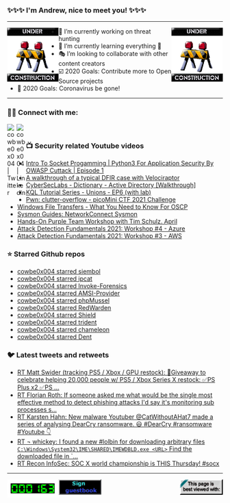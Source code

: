 ### ✨✨✨ I'm Andrew, nice to meet you! ✨✨✨

---
<img align="left" width="120px" src="https://raw.githubusercontent.com/cowbe0x004/cowbe0x004/master/images/image004.gif" />
<img align="right" width="120px" src="https://raw.githubusercontent.com/cowbe0x004/cowbe0x004/master/images/image004.gif" />

- 📖 I’m currently working on threat hunting
- 📘 I’m currently learning everything 🤣
- 🎭 I’m looking to collaborate with other content creators
- ☑️ 2020 Goals: Contribute more to Open Source projects
- 🦠 2020 Goals: Coronavirus be gone!

---

### 🤝🏽 Connect with me:
[<img align="left" alt="cowbe0x004 | Twitter" width="22px" src="https://cdn.jsdelivr.net/npm/simple-icons@v3/icons/twitter.svg" />][twitter]
[<img align="left" alt="cowbe0x004 | LinkedIn" width="22px" src="https://cdn.jsdelivr.net/npm/simple-icons@v3/icons/linkedin.svg" />][linkedin]

<!--
[<img align="left" alt="cowbe0x004.com" width="22px" src="https://raw.githubusercontent.com/iconic/open-iconic/master/svg/globe.svg" />][website]
[<img align="left" alt="cowbe0x004 | YouTube" width="22px" src="https://cdn.jsdelivr.net/npm/simple-icons@v3/icons/youtube.svg" />][youtube]
[<img align="left" alt="cowbe0x004 | Instagram" width="22px" src="https://cdn.jsdelivr.net/npm/simple-icons@v3/icons/instagram.svg" />][instagram]
-->

<br />

### 📺 Security related Youtube videos
<!-- YOUTUBE:START -->
- [Intro To Socket Progamming | Python3 For Application Security By OWASP Cuttack | Episode 1](https://www.youtube.com/watch?v=eadoU0PfrVU)
- [A walkthrough of a typical DFIR case with Velociraptor](https://www.youtube.com/watch?v=dmmliSh91uQ)
- [CyberSecLabs - Dictionary - Active Directory [Walkthrough]](https://www.youtube.com/watch?v=yUtgruE664g)
- [KQL Tutorial Series - Unions - EP6 (with lab)](https://www.youtube.com/watch?v=Wk621OfOjeA)
- [Pwn: clutter-overflow - picoMini CTF 2021 Challenge](https://www.youtube.com/watch?v=s5f7vA8AS7U)
- [Windows File Transfers - What You Need to Know For OSCP](https://www.youtube.com/watch?v=xG5VFR5EIaY)
- [Sysmon Guides: NetworkConnect Sysmon](https://www.youtube.com/watch?v=hy_2PLHmo0Q)
- [Hands-On Purple Team Workshop with Tim Schulz. April](https://www.youtube.com/watch?v=4roHrgYx8bo)
- [Attack Detection Fundamentals 2021: Workshop #4 - Azure](https://www.youtube.com/watch?v=Uen-gDtPxf4)
- [Attack Detection Fundamentals 2021: Workshop #3 - AWS](https://www.youtube.com/watch?v=JpELEMm9OsY)
<!-- YOUTUBE:END -->

### ⭐ Starred Github repos
<!-- GITHUB_STAR:START -->
- [cowbe0x004 starred siembol](https://github.com/G-Research/siembol)
- [cowbe0x004 starred ipcat](https://github.com/client9/ipcat)
- [cowbe0x004 starred Invoke-Forensics](https://github.com/swisscom/Invoke-Forensics)
- [cowbe0x004 starred AMSI-Provider](https://github.com/netbiosX/AMSI-Provider)
- [cowbe0x004 starred phpMussel](https://github.com/phpMussel/phpMussel)
- [cowbe0x004 starred RedWarden](https://github.com/mgeeky/RedWarden)
- [cowbe0x004 starred Shield](https://github.com/theevilbit/Shield)
- [cowbe0x004 starred trident](https://github.com/nov3mb3r/trident)
- [cowbe0x004 starred chameleon](https://github.com/klezVirus/chameleon)
- [cowbe0x004 starred Dent](https://github.com/optiv/Dent)
<!-- GITHUB_STAR:END -->

### 🐦 Latest tweets and retweets
<!-- TWEETS:START -->
- [RT Matt Swider (tracking PS5 / Xbox / GPU restock): 🎁Giveaway to celebrate helping 20,000 people w/ PS5 / Xbox Series X restock: ✅PS Plus x2 ✅PS ...](https://twitter.com/mattswider/status/1393049032948387840)
- [RT Florian Roth: If someone asked me what would be the single most effective method to detect phishing attacks I'd say it's monitoring sub processes s...](https://twitter.com/cyb3rops/status/1389580487669297164)
- [RT Karsten Hahn: New malware Youtuber @CatWithoutAHat7 made a series of analysing DearCry ransomware. 😃 #DearCry #ransomware #Youtube 👇](https://twitter.com/struppigel/status/1371515185609969667)
- [RT ¬ whickey: I found a new #lolbin for downloading arbitrary files `C:\Windows\System32\IME\SHARED\IMEWDBLD.exe <URL>` Find the downloaded file in `...](https://twitter.com/notwhickey/status/1367493406835040265)
- [RT Recon InfoSec: SOC X world championship is THIS Thursday! #socx](https://twitter.com/Recon_InfoSec/status/1366419712884809734)
<!-- TWEETS:END -->

---

[<img align="left" width="120px" src="https://raw.githubusercontent.com/cowbe0x004/cowbe0x004/master/images/visitors.gif" />][visitor]
[<img align="left" alt="Sign My Guestbook" width="100px" src="https://raw.githubusercontent.com/cowbe0x004/cowbe0x004/master/images/sign_guest_book.gif" />][guestbook]
[<img align="right" width="100px" src="https://raw.githubusercontent.com/cowbe0x004/cowbe0x004/master/images/netscape.gif" />][netscape]


[website]: https://cowbe0x004.com
[twitter]: https://twitter.com/cowbe0x004
[youtube]: https://youtube.com/
[instagram]: https://instagram.com/
[linkedin]: https://www.linkedin.com/in/anhuang/
[guestbook]: https://github.com/cowbe0x004/cowbe0x004/issues
[netscape]: https://github.com/cowbe0x004/cowbe0x004
[visitor]: https://github.com/cowbe0x004/cowbe0x004
